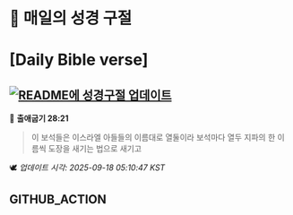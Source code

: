 # 🙏 매일의 성경 구절
# [Daily Bible verse]
## [![README에 성경구절 업데이트](https://github.com/DONGSUKA/first_test/actions/workflows/update-readme-bible.yml/badge.svg)](https://github.com/DONGSUKA/first_test/actions/workflows/update-readme-bible.yml)
<!-- START_BIBLE_VERSE -->
📖 **출애굽기 28:21**
> 이 보석들은 이스라엘 아들들의 이름대로 열둘이라 보석마다 열두 지파의 한 이름씩 도장을 새기는 법으로 새기고

🕊️ _업데이트 시각: 2025-09-18 05:10:47 KST_
  <!-- END_BIBLE_VERSE -->
## GITHUB_ACTION
